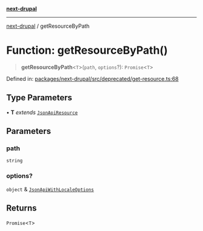 [**next-drupal**](../README.md)

---

[next-drupal](../globals.md) / getResourceByPath

# Function: getResourceByPath()

> **getResourceByPath**\<`T`\>(`path`, `options`?): `Promise`\<`T`\>

Defined in: [packages/next-drupal/src/deprecated/get-resource.ts:68](https://github.com/chapter-three/next-drupal/blob/e9ce3be1c38aebdcd2cc8c7ae8d8fa2dab7f46bf/packages/next-drupal/src/deprecated/get-resource.ts#L68)

## Type Parameters

• **T** _extends_ [`JsonApiResource`](../interfaces/JsonApiResource.md)

## Parameters

### path

`string`

### options?

`object` & [`JsonApiWithLocaleOptions`](../type-aliases/JsonApiWithLocaleOptions.md)

## Returns

`Promise`\<`T`\>
